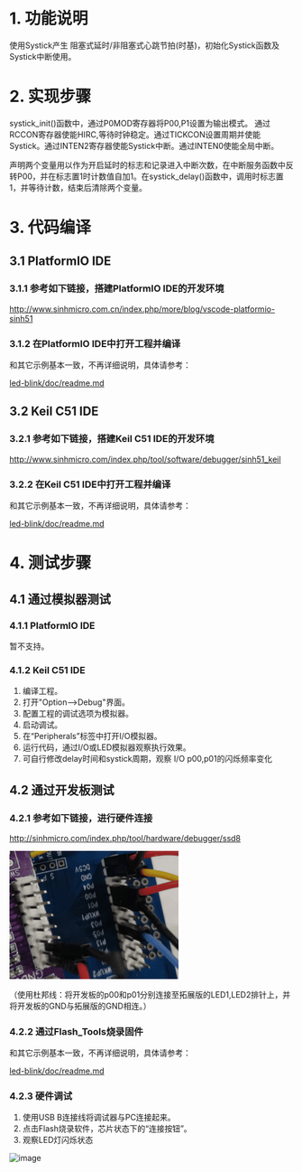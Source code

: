 # 1. 功能说明
使用Systick产生 阻塞式延时/非阻塞式心跳节拍(时基)，初始化Systick函数及Systick中断使用。

# 2. 实现步骤

systick_init()函数中，通过P0MOD寄存器将P00,P1设置为输出模式。 通过RCCON寄存器使能HIRC,等待时钟稳定。通过TICKCON设置周期并使能Systick。通过INTEN2寄存器使能Systick中断。通过INTEN0使能全局中断。

声明两个变量用以作为开启延时的标志和记录进入中断次数，在中断服务函数中反转P00，并在标志置1时计数值自加1。在systick_delay()函数中，调用时标志置1，并等待计数，结束后清除两个变量。 


# 3. 代码编译

## 3.1 PlatformIO IDE

### 3.1.1 参考如下链接，搭建PlatformIO IDE的开发环境

http://www.sinhmicro.com.cn/index.php/more/blog/vscode-platformio-sinh51

### 3.1.2 在PlatformIO IDE中打开工程并编译

和其它示例基本一致，不再详细说明，具体请参考：

[led-blink/doc/readme.md](../../led-blink/doc/readme.md)

## 3.2 Keil C51 IDE

### 3.2.1 参考如下链接，搭建Keil C51 IDE的开发环境

http://www.sinhmicro.com/index.php/tool/software/debugger/sinh51_keil

### 3.2.2 在Keil C51 IDE中打开工程并编译

和其它示例基本一致，不再详细说明，具体请参考：

[led-blink/doc/readme.md](../../led-blink/doc/readme.md)

# 4. 测试步骤

## 4.1 通过模拟器测试
### 4.1.1 PlatformIO IDE

暂不支持。

### 4.1.2 Keil C51 IDE


1. 编译工程。
2. 打开"Option-->Debug"界面。
3. 配置工程的调试选项为模拟器。
4. 启动调试。
5. 在“Peripherals”标签中打开I/O模拟器。
6. 运行代码，通过I/O或LED模拟器观察执行效果。
7. 可自行修改delay时间和systick周期，观察 I/O p00,p01的闪烁频率变化

## 4.2 通过开发板测试

### 4.2.1 参考如下链接，进行硬件连接

http://sinhmicro.com/index.php/tool/hardware/debugger/ssd8

![image](./systick-hardware.gif)

（使用杜邦线：将开发板的p00和p01分别连接至拓展版的LED1,LED2排针上，并将开发板的GND与拓展版的GND相连。）

### 4.2.2 通过Flash_Tools烧录固件

和其它示例基本一致，不再详细说明，具体请参考：

[led-blink/doc/readme.md](../../led-blink/doc/readme.md)

### 4.2.3 硬件调试

1. 使用USB B连接线将调试器与PC连接起来。
2. 点击Flash烧录软件，芯片状态下的“连接按钮”。
3. 观察LED灯闪烁状态

![image](./systick_led.gif)

